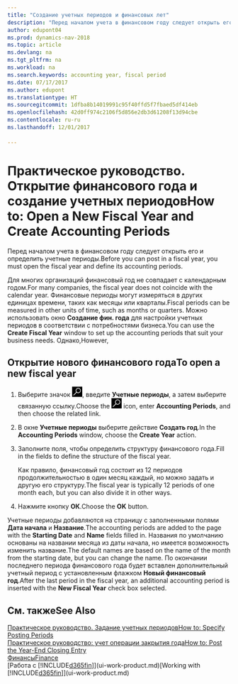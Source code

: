 ```yaml
---
title: "Создание учетных периодов и финансовых лет"
description: "Перед началом учета в финансовом году следует открыть его и определить учетные периоды."
author: edupont04
ms.prod: dynamics-nav-2018
ms.topic: article
ms.devlang: na
ms.tgt_pltfrm: na
ms.workload: na
ms.search.keywords: accounting year, fiscal period
ms.date: 07/17/2017
ms.author: edupont
ms.translationtype: HT
ms.sourcegitcommit: 1dfba8b14019991c95f40ffd5f7fbaed5df414eb
ms.openlocfilehash: 42d0ff974c2106f5d856e2db3d61208f13d94cbe
ms.contentlocale: ru-ru
ms.lasthandoff: 12/01/2017

---
```

# <a name="how-to-open-a-new-fiscal-year-and-create-accounting-periods"></a><span data-ttu-id="ac364-103">Практическое руководство. Открытие финансового года и создание учетных периодов</span><span class="sxs-lookup"><span data-stu-id="ac364-103">How to: Open a New Fiscal Year and Create Accounting Periods</span></span>
<span data-ttu-id="ac364-104">Перед началом учета в финансовом году следует открыть его и определить учетные периоды.</span><span class="sxs-lookup"><span data-stu-id="ac364-104">Before you can post in a fiscal year, you must open the fiscal year and define its accounting periods.</span></span>  

<span data-ttu-id="ac364-105">Для многих организаций финансовый год не совпадает с календарным годом.</span><span class="sxs-lookup"><span data-stu-id="ac364-105">For many companies, the fiscal year does not coincide with the calendar year.</span></span> <span data-ttu-id="ac364-106">Финансовые периоды могут измеряться в других единицах времени, таких как месяцы или кварталы.</span><span class="sxs-lookup"><span data-stu-id="ac364-106">Fiscal periods can be measured in other units of time, such as months or quarters.</span></span> <span data-ttu-id="ac364-107">Можно использовать окно **Создание фин. года** для настройки учетных периодов в соответствии с потребностями бизнеса.</span><span class="sxs-lookup"><span data-stu-id="ac364-107">You can use the **Create Fiscal Year** window to set up the accounting periods that suit your business needs.</span></span> <span data-ttu-id="ac364-108">Однако,</span><span class="sxs-lookup"><span data-stu-id="ac364-108">However,</span></span>   

## <a name="to-open-a-new-fiscal-year"></a><span data-ttu-id="ac364-109">Открытие нового финансового года</span><span class="sxs-lookup"><span data-stu-id="ac364-109">To open a new fiscal year</span></span>
1. <span data-ttu-id="ac364-110">Выберите значок ![Поиск страницы или отчета](media/ui-search/search_small.png "Значок поиска страницы или отчета"), введите **Учетные периоды**, а затем выберите связанную ссылку.</span><span class="sxs-lookup"><span data-stu-id="ac364-110">Choose the ![Search for Page or Report](media/ui-search/search_small.png "Search for Page or Report icon") icon, enter **Accounting Periods**, and then choose the related link.</span></span>
2. <span data-ttu-id="ac364-111">В окне **Учетные периоды** выберите действие **Создать год**.</span><span class="sxs-lookup"><span data-stu-id="ac364-111">In the **Accounting Periods** window, choose the **Create Year** action.</span></span>
3. <span data-ttu-id="ac364-112">Заполните поля, чтобы определить структуру финансового года.</span><span class="sxs-lookup"><span data-stu-id="ac364-112">Fill in the fields to define the structure of the fiscal year.</span></span>

    <span data-ttu-id="ac364-113">Как правило, финансовый год состоит из 12 периодов продолжительностью в один месяц каждый, но можно задать и другую его структуру.</span><span class="sxs-lookup"><span data-stu-id="ac364-113">The fiscal year is typically 12 periods of one month each, but you can also divide it in other ways.</span></span>
4. <span data-ttu-id="ac364-114">Нажмите кнопку **ОК**.</span><span class="sxs-lookup"><span data-stu-id="ac364-114">Choose the **OK** button.</span></span>

<span data-ttu-id="ac364-115">Учетные периоды добавляются на страницу с заполненными полями **Дата начала** и **Название**.</span><span class="sxs-lookup"><span data-stu-id="ac364-115">The accounting periods are added to the page with the **Starting Date** and **Name** fields filled in.</span></span> <span data-ttu-id="ac364-116">Названия по умолчанию основаны на названии месяца из даты начала, но имеется возможность изменить название.</span><span class="sxs-lookup"><span data-stu-id="ac364-116">The default names are based on the name of the month from the starting date, but you can change the name.</span></span> <span data-ttu-id="ac364-117">По окончании последнего периода финансового года будет вставлен дополнительный учетный период с установленным флажком **Новый финансовый год**.</span><span class="sxs-lookup"><span data-stu-id="ac364-117">After the last period in the fiscal year, an additional accounting period is inserted with the **New Fiscal Year** check box selected.</span></span>  


## <a name="see-also"></a><span data-ttu-id="ac364-118">См. также</span><span class="sxs-lookup"><span data-stu-id="ac364-118">See Also</span></span>
[<span data-ttu-id="ac364-119">Практическое руководство. Задание учетных периодов</span><span class="sxs-lookup"><span data-stu-id="ac364-119">How to: Specify Posting Periods</span></span>](finance-how-specify-posting-periods.md)  
[<span data-ttu-id="ac364-120">Практическое руководство: учет операции закрытия года</span><span class="sxs-lookup"><span data-stu-id="ac364-120">How to: Post the Year-End Closing Entry</span></span>](year-how-post-year-end-close-entry.md)  
[<span data-ttu-id="ac364-121">Финансы</span><span class="sxs-lookup"><span data-stu-id="ac364-121">Finance</span></span>](finance.md)  
<span data-ttu-id="ac364-122">[Работа с [!INCLUDE[d365fin](includes/d365fin_md.md)]](ui-work-product.md)</span><span class="sxs-lookup"><span data-stu-id="ac364-122">[Working with [!INCLUDE[d365fin](includes/d365fin_md.md)]](ui-work-product.md)</span></span>

